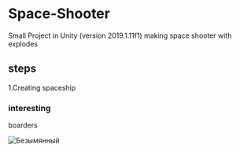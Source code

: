# Space-Shooter
Small Project in Unity (version 2019.1.11f1) making space shooter with explodes

## steps

1.Creating spaceship

### interesting

boarders

![Безымянный](https://user-images.githubusercontent.com/47707901/62856855-ae177a00-bcfe-11e9-8260-d2fdcf823edd.png)



